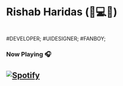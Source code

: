 # **Rishab Haridas** (:hamburger::computer::tea:)
<br>
 #DEVELOPER; #UIDESIGNER; #FANBOY;
<br->
 
### Now Playing 🎧

[![Spotify](https://spotify-recently-played-6w8ea7g4e.vercel.app/api/spotify)](https://open.spotify.com/user/odg3k13rht1bb8h50g3cwrnsb)
<br/>
---
